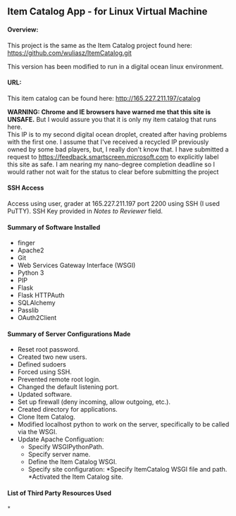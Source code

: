 
## Item Catalog App - for Linux Virtual Machine



#### Overview:

This project is the same as the Item Catalog project found here:  
https://github.com/wuliasz/ItemCatalog.git

This version has been modified to run in a digital ocean linux environment.


#### URL:
This item catalog can be found here:
http://165.227.211.197/catalog


**WARNING: Chrome and IE browsers have warned me that this site is UNSAFE.** 
But I would assure you that it is only my item catalog that runs here.   
This IP is to my second digital ocean droplet, created after having problems 
with the first one.  I assume that I've received a recycled IP previously 
owned by some bad players, but, I really don't know that.
I have submitted a request to https://feedback.smartscreen.microsoft.com 
to explicitly label this site as safe. I am nearing my nano-degree completion 
deadline so I would rather not wait for the status to clear before submitting 
the project 


#### SSH Access
Access using user, grader at 165.227.211.197 port 2200 using SSH (I used PuTTY).
SSH Key provided in *Notes to Reviewer* field.


#### Summary of Software Installed
* finger
* Apache2
* Git
* Web Services Gateway Interface (WSGI)
* Python 3
* PIP
* Flask
* Flask HTTPAuth
* SQLAlchemy
* Passlib
* OAuth2Client

#### Summary of Server Configurations Made
* Reset root password.
* Created two new users.
* Defined sudoers
* Forced using SSH.
* Prevented remote root login.
* Changed the default listening port.
* Updated software.
* Set up firewall (deny incoming, allow outgoing, etc.).
* Created directory for applications.
* Clone Item Catalog. 
* Modified localhost python to work on the server, 
  specifically to be called via the WSGI.
* Update Apache Configuation:
	* Specify WSGIPythonPath.
	* Specify server name.
	* Define the Item Catalog WSGI.
	* Specify site configuration:
		*Specify ItemCatalog WSGI file and path.
		*Activated the Item Catalog site.



#### List of Third Party Resources Used
	* 




